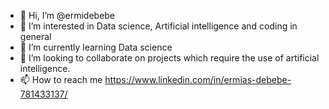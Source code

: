 - 👋 Hi, I’m @ermidebebe
- 👀 I’m interested in Data science, Artificial intelligence and coding in general
- 🌱 I’m currently learning Data science
- 💞️ I’m looking to collaborate on projects which require the use of artificial intelligence.
- 📫 How to reach me https://www.linkedin.com/in/ermias-debebe-781433137/

<!---
ermidebebe/ermidebebe is a ✨ special ✨ repository because its `README.md` (this file) appears on your GitHub profile.
You can click the Preview link to take a look at your changes.
--->
